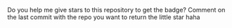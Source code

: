 Do you help me give stars to this repository to get the badge? Comment on the last commit with the repo you want to return the little star haha

